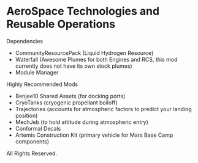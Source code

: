 # AeroSpace Technologies and Reusable Operations
 
Dependencies
- CommunityResourcePack (Liquid Hydrogen Resource)
- Waterfall  (Awesome Plumes for both Engines and RCS, this mod currently does not have its own stock plumes)
- Module Manager

Highly Recommended Mods
- Benjee10 Shared Assets (for docking ports)
- CryoTanks (cryogenic propellant boiloff)
- Trajectories (accounts for atmospheric factors to predict your landing position)
- MechJeb (to hold attitude during atmospheric entry)
- Conformal Decals
- Artemis Construction Kit (primary vehicle for Mars Base Camp components)
 
All Rights Reserved.
